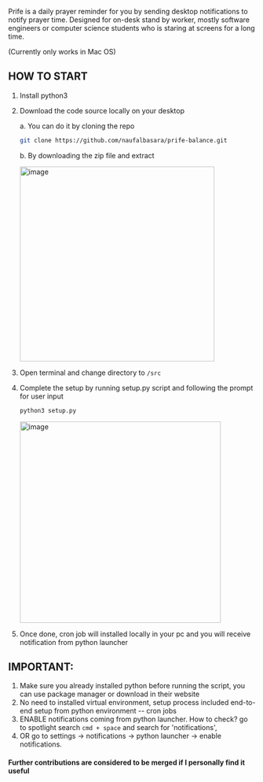 Prife is a daily prayer reminder for you by sending desktop notifications to notify prayer time. Designed for on-desk stand by worker, mostly software engineers or computer science students who is staring at screens for a long time.

(Currently only works in Mac OS)

## HOW TO START

1. Install python3
2. Download the code source locally on your desktop
    
    a. You can do it by cloning the repo
    ```bash
    git clone https://github.com/naufalbasara/prife-balance.git
    ```
    b. By downloading the zip file and extract
   
     <img width="396" alt="image" src="https://github.com/naufalbasara/prife-balance/assets/79196487/f1164607-7e3b-49d3-b585-2729ed6587af">
3. Open terminal and change directory to `/src`
4. Complete the setup by running setup.py script and following the prompt for user input
    
    ```bash
    python3 setup.py
    ```

    <img width="409" alt="image" src="https://github.com/naufalbasara/prife-balance/assets/79196487/5e221c00-8f61-47c2-9187-491f322163f2">

5. Once done, cron job will installed locally in your pc and you will receive notification from python launcher

## IMPORTANT:

1. Make sure you already installed python before running the script, you can use package manager or download in their website
2. No need to installed virtual environment, setup process included end-to-end setup from python environment -- cron jobs
3. ENABLE notifications coming from python launcher. How to check? go to spotlight search `cmd + space` and search for 'notifications',
4. OR go to settings -> notifications -> python launcher -> enable notifications.

#### Further contributions are considered to be merged if I personally find it useful
